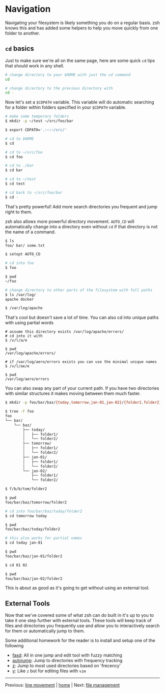 # Navigation

Navigating your filesystem is likely something you do on a regular basis.
zsh knows this and has added some helpers to help you move quickly from one folder to another.

## `cd` basics

Just to make sure we're all on the same page, here are some quick `cd` tips that should work in any shell.

```bash
# change directory to your $HOME with just the cd command
cd

# change directory to the previous directory with
cd -
```

Now let's set a `$CDPATH` variable.
This variable will do automatic searching for a folder within folders specified in your `$CDPATH` variable.

```bash
# make some temporary folders
$ mkdir -p ~/test ~/src/foo/bar

$ export CDPATH='.:~:~/src/'

# cd to $HOME
$ cd

# cd to ~/src/foo
$ cd foo

# cd to ./bar
$ cd bar

# cd to ~/test
$ cd test

# cd back to ~/src/foo/bar
$ cd -
```

That's pretty powerful!
Add more search directories you frequent and jump right to them.

zsh also allows more powerful directory movement.
`AUTO_CD` will automatically change into a directory even without `cd` if that directory is not the name of a command.

```bash
$ ls
foo/ bar/ some.txt

$ setopt AUTO_CD

# cd into foo
$ foo

$ pwd
~/foo

# change directory to other parts of the filesystem with full paths
$ ls /var/log/
apache docker

$ /var/log/apache
```

That's cool but doesn't save a lot of time.
You can also cd into unique paths with using partial words

```
# assume this directory exists /var/log/apache/errors/
# cd into it with
$ /v/l/a/e

$ pwd
/var/log/apache/errors/

# if /var/log/aero/errors exists you can use the minimal unique names
$ /v/l/ae/e

$ pwd
/var/log/aero/errors
```

You can also swap any part of your current path.
If you have two directories with similar structures it makes moving between them much faster.

```bash
$ mkdir -p foo/bar/baz/{today,tomorrow,jan-01,jan-02}/{folder1,folder2}

$ tree -F foo
foo
└── bar/
    └── baz/
        ├── today/
        │   ├── folder1/
        │   └── folder2/
        ├── tomorrow/
        │   ├── folder1/
        │   └── folder2/
        ├── jan-01/
        │   ├── folder1/
        │   └── folder2/
        └── jan-02/
            ├── folder1/
            └── folder2/

$ f/b/b/tom/folder2

$ pwd
foo/bar/baz/tomorrow/folder2

# cd into foo/bar/baz/today/folder2
$ cd tomorrow today

$ pwd
foo/bar/baz/today/folder2

# this also works for partial names
$ cd today jan-01

$ pwd
foo/bar/baz/jan-01/folder2

$ cd 01 02

$ pwd
foo/bar/baz/jan-02/folder2
```

This is about as good as it's going to get without using an external tool.

## External Tools

Now that we've covered some of what zsh can do built in it's up to you to take it one step further with external tools.
These tools will keep track of files and directories you frequently use and allow you to interactively search for them or automatically jump to them.

Some additional homework for the reader is to install and setup one of the following
* [fasd](https://github.com/clvv/fasd): All in one jump and edit tool with fuzzy matching
* [autojump](https://github.com/wting/autojump): Jump to directories with frequency tracking
* [z](https://github.com/rupa/z): Jump to most used directories based on 'frecency'
* [v](https://github.com/rupa/v): Like `z` but for editing files with `vim`

---

Previous: [line movement](line_movement.md) | [home](../../README.md) | Next: [file management](file_management.md)
